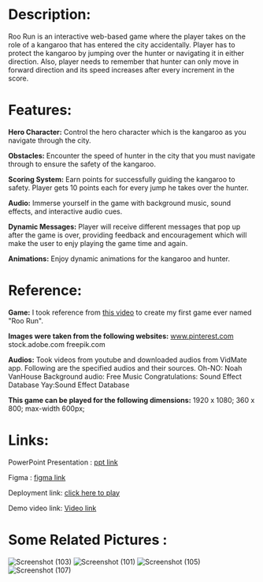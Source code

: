 # Description:

Roo Run is an interactive web-based game where the player takes on the role of a kangaroo that has entered the city accidentally. Player has to protect the kangaroo by jumping over the hunter or navigating it in either direction. Also, player needs to remember that hunter can only move in forward direction and its speed increases after every increment in the score.

# Features:
**Hero Character:**
Control the hero character which is the kangaroo as you navigate through the city.

**Obstacles:**
Encounter the speed of hunter in the city that you must navigate through to ensure the safety of the kangaroo.

**Scoring System:**
Earn points for successfully guiding the kangaroo to safety. Player gets 10 points each for every jump he takes over the hunter.

**Audio:**
Immerse yourself in the game with background music, sound effects, and interactive audio cues.

**Dynamic Messages:**
Player will receive different messages that pop up after the game is over, providing feedback and encouragement which will make the user to enjy playing the game time and again.

**Animations:**
Enjoy dynamic animations for the kangaroo and hunter.

# Reference:
**Game:**
I took reference from [this video](https://img.youtube.com/vi/_OHRerLS4dI/0.jpg) to create my first game ever named "Roo Run".

**Images were taken from the following websites:**
www.pinterest.com
stock.adobe.com
freepik.com

**Audios:**
Took videos from youtube and downloaded audios from VidMate app. Following are the specified audios and their sources.
Oh-NO: Noah VanHouse
Background audio: Free Music
Congratulations: Sound Effect Database
Yay:Sound Effect Database

**This game can be played for the following dimensions:**
1920 x 1080;
360 x 800;
max-width 600px;

# Links:
PowerPoint Presentation : [ppt link](https://docs.google.com/presentation/d/13wSAMJw0UphciaM5gWq5crEBHaWIQOeW/edit?usp=sharing&ouid=115891197164142596514&rtpof=true&sd=true)

Figma : [figma link](https://www.figma.com/file/0FqngVSIsuQAa06X3zmQA5/Untitled?type=design&node-id=0%3A1&mode=design&t=lY8FDQTahTcYOsDq-1)

Deployment link: [click here to play]()

Demo video link: [Video link]()

# Some Related Pictures :
![Screenshot (103)](https://github.com/iisshh17/Roo-Run-CA-2-/assets/144683616/41bfc30e-2c72-438d-b9f8-da0bf90cd2df)
![Screenshot (101)](https://github.com/iisshh17/Roo-Run-CA-2-/assets/144683616/14f79fdd-eb05-4b2b-a8a8-fca6f3ea3140)
![Screenshot (105)](https://github.com/iisshh17/Roo-Run-CA-2-/assets/144683616/977a44fe-aa68-4df4-9cac-bcebdbabf946)
![Screenshot (107)](https://github.com/iisshh17/Roo-Run-CA-2-/assets/144683616/c9dbbadf-0a6b-43b5-8c55-ead4b3955c1d)






